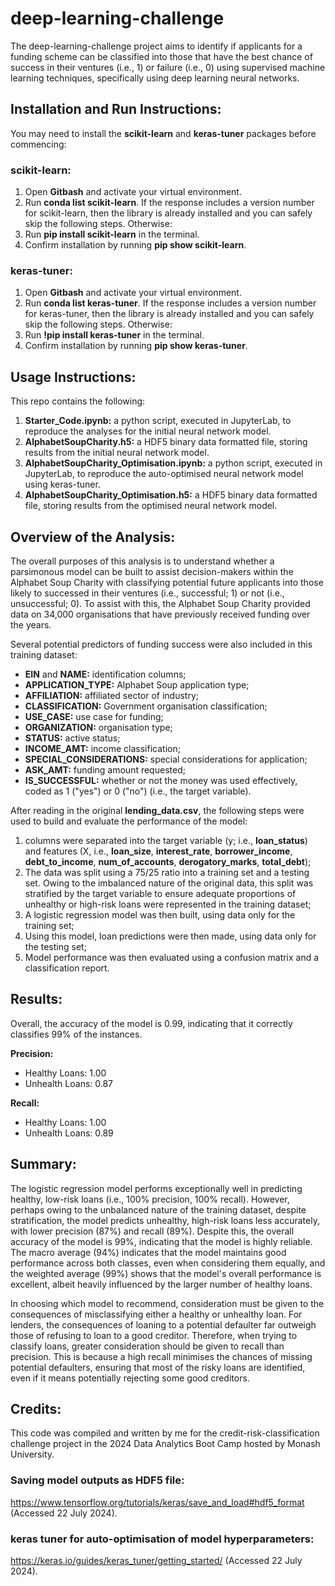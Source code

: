 # deep-learning-challenge
The deep-learning-challenge project aims to identify if applicants for a funding scheme can be classified into those that have the best chance of success in their ventures (i.e., 1) or failure (i.e., 0) using supervised machine learning techniques, specifically using deep learning neural networks.


## Installation and Run Instructions:
You may need to install the **scikit-learn** and **keras-tuner** packages before commencing:

### scikit-learn:
1. Open **Gitbash** and activate your virtual environment.
2. Run **conda list scikit-learn**. If the response includes a version number for scikit-learn, then the library is already installed and you can safely skip the following steps. Otherwise:
3. Run **pip install scikit-learn** in the terminal.
4. Confirm installation by running **pip show scikit-learn**.

### keras-tuner:
1. Open **Gitbash** and activate your virtual environment.
2. Run **conda list keras-tuner**. If the response includes a version number for keras-tuner, then the library is already installed and you can safely skip the following steps. Otherwise:
3. Run **!pip install keras-tuner** in the terminal.
4. Confirm installation by running **pip show keras-tuner**.


## Usage Instructions:
This repo contains the following:
1. **Starter_Code.ipynb:** a python script, executed in JupyterLab, to reproduce the analyses for the initial neural network model.
2. **AlphabetSoupCharity.h5:** a HDF5 binary data formatted file, storing results from the initial neural network model.
3. **AlphabetSoupCharity_Optimisation.ipynb:** a python script, executed in JupyterLab, to reproduce the auto-optimised neural network model using keras-tuner.
4. **AlphabetSoupCharity_Optimisation.h5:** a HDF5 binary data formatted file, storing results from the optimised neural network model.


## Overview of the Analysis:
The overall purposes of this analysis is to understand whether a parsimonous model can be built to assist decision-makers within the Alphabet Soup Charity with classifying potential future applicants into those likely to successed in their ventures (i.e., successful; 1) or not (i.e., unsuccessful; 0). To assist with this, the Alphabet Soup Charity provided data on 34,000 organisations that have previously received funding over the years. 

Several potential predictors of funding success were also included in this training dataset:
* **EIN** and **NAME:** identification columns;
* **APPLICATION_TYPE:** Alphabet Soup application type;
* **AFFILIATION:** affiliated sector of industry;
* **CLASSIFICATION:** Government organisation classification;
* **USE_CASE:** use case for funding;
* **ORGANIZATION:** organisation type;
* **STATUS:** active status;
* **INCOME_AMT:** income classification;
* **SPECIAL_CONSIDERATIONS:** special considerations for application;
* **ASK_AMT:** funding amount requested;
* **IS_SUCCESSFUL:** whether or not the money was used effectively, coded as 1 ("yes") or 0 ("no") (i.e., the target variable).

After reading in the original **lending_data.csv**, the following steps were used to build and evaluate the performance of the model:
1. columns were separated into the target variable (y; i.e., **loan_status**) and features (X, i.e., **loan_size**, **interest_rate**,	**borrower_income**,	**debt_to_income**,	**num_of_accounts**,	**derogatory_marks**,	**total_debt**);
2. The data was split using a 75/25 ratio into a training set and a testing set. Owing to the imbalanced nature of the original data, this split was stratified by the target variable to ensure adequate proportions of unhealthy or high-risk loans were represented in the training dataset;
3. A logistic regression model was then built, using data only for the training set;
4. Using this model, loan predictions were then made, using data only for the testing set;
5. Model performance was then evaluated using a confusion matrix and a classification report.


## Results:
Overall, the  accuracy of the model is 0.99, indicating that it correctly classifies 99% of the instances.

**Precision:**
* Healthy Loans: 1.00
* Unhealth Loans: 0.87

**Recall:**
* Healthy Loans: 1.00
* Unhealth Loans: 0.89


## Summary:
The logistic regression model performs exceptionally well in predicting healthy, low-risk loans (i.e., 100% precision, 100% recall). However, perhaps owing to the unbalanced nature of the training dataset, despite stratification, the model predicts unhealthy, high-risk loans less accurately, with lower precision (87%) and recall (89%). Despite this, the overall accuracy of the model is 99%, indicating that the model is highly reliable. The macro average (94%) indicates that the model maintains good performance across both classes, even when considering them equally, and the weighted average (99%) shows that the model's overall performance is excellent, albeit heavily influenced by the larger number of healthy loans. 

In choosing which model to recommend, consideration must be given to the consequences of misclassifying either a healthy or unhealthy loan. For lenders, the consequences of loaning to a potential defaulter far outweigh those of refusing to loan to a good creditor. Therefore, when trying to classify loans, greater consideration should be given to recall than precision. This is because a high recall minimises the chances of missing potential defaulters, ensuring that most of the risky loans are identified, even if it means potentially rejecting some good creditors.


## Credits:
This code was compiled and written by me for the credit-risk-classification challenge project in the 2024 Data Analytics Boot Camp hosted by Monash University. 



### Saving model outputs as HDF5 file:
https://www.tensorflow.org/tutorials/keras/save_and_load#hdf5_format (Accessed 22 July 2024).

### keras tuner for auto-optimisation of model hyperparameters:
https://keras.io/guides/keras_tuner/getting_started/ (Accessed 22 July 2024).
